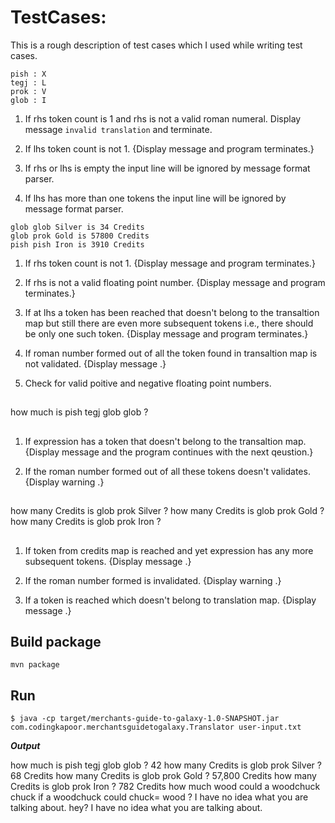 # TestCases: 
This is a rough description of test cases which I used while writing test cases.

```
pish : X
tegj : L
prok : V
glob : I
```

1. If rhs token count is 1 and rhs is not a valid roman numeral. 
Display message `invalid translation` and terminate.

2. If lhs token count is not 1. 
{Display message <invalid translation> and program terminates.}

3. If rhs or lhs is empty the input line will be ignored by message format parser.

4. If lhs has more than one tokens the input line will be ignored by message format parser.

```
glob glob Silver is 34 Credits
glob prok Gold is 57800 Credits
pish pish Iron is 3910 Credits
```

1. If rhs token count is not 1. 
{Display message <invalid translation> and program terminates.}

2. If rhs is not a valid floating point number. 
{Display message <invalid translation> and program terminates.}

3. If at lhs a token has been reached that doesn't belong to the transaltion map but still there are even more subsequent tokens i.e., there should be only one such token. 
{Display message <invalid translation> and program terminates.}

4. If roman number formed out of all the token found in transaltion map is not validated. 
{Display message <no idea>.}

5. Check for valid poitive and negative floating point numbers.

##
how much is pish tegj glob glob ?
##
1. If expression has a token that doesn't belong to the transaltion map.
{Display message <no idea> and the program continues with the next qeustion.}

2. If the roman number formed out of all these tokens doesn't validates. 
{Display warning <syntactically wrong>.}

##
how many Credits is glob prok Silver ?
how many Credits is glob prok Gold ?
how many Credits is glob prok Iron ?
##
1. If token from credits map is reached and yet expression has any more subsequent tokens.
{Display message <no idea>.}

2. If the roman number formed is invalidated.
{Display warning <syntactically wrong>.}

3. If a token is reached which doesn't belong to translation map.
{Display message <no idea>.}

## Build package
```
mvn package
```

## Run
```
$ java -cp target/merchants-guide-to-galaxy-1.0-SNAPSHOT.jar com.codingkapoor.merchantsguidetogalaxy.Translator user-input.txt
```

***Output***

how much is pish tegj glob glob ? 42
how many Credits is glob prok Silver ? 68 Credits
how many Credits is glob prok Gold ? 57,800 Credits
how many Credits is glob prok Iron ? 782 Credits
how much wood could a woodchuck chuck if a woodchuck could chuck= wood ? I have no idea what you are talking about.
hey? I have no idea what you are talking about.
